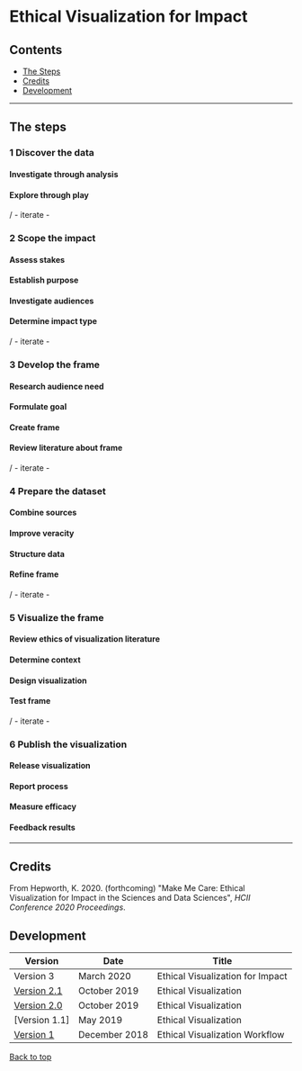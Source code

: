 # Ethical Visualization for Impact

## Contents

- [The Steps](#the-steps)
- [Credits](#credits)
- [Development](#development)

------------------------------

## The steps

### 1 Discover the data
#### Investigate through analysis
#### Explore through play

/ - iterate -

### 2 Scope the impact
#### Assess stakes
#### Establish purpose
#### Investigate audiences
#### Determine impact type

/ - iterate -

### 3 Develop the frame
#### Research audience need
#### Formulate goal
#### Create frame
#### Review literature about frame

/ - iterate -

### 4 Prepare the dataset
#### Combine sources
#### Improve veracity
#### Structure data
#### Refine frame

/ - iterate -

### 5 Visualize the frame
#### Review ethics of visualization literature
#### Determine context
#### Design visualization
#### Test frame

/ - iterate -

### 6 Publish the visualization
#### Release visualization
#### Report process
#### Measure efficacy
#### Feedback results

-----------------------------

## Credits

From Hepworth, K. 2020. (forthcoming) "Make Me Care: Ethical Visualization for Impact in the Sciences and Data Sciences", *HCII Conference 2020 Proceedings*.

## Development

| Version   | Date  | Title  |
|---|---|---|
| Version 3 | March 2020  | Ethical Visualization for Impact  |
| [Version 2.1](ethical_visualization_2_1.md) | October 2019  | Ethical Visualization  |
| [Version 2.0](ethical_visualization_2_0.md)   | October 2019  | Ethical Visualization  |
| [Version 1.1]   | May 2019  | Ethical Visualization  |
| [Version 1](ethical_visualization_1_0.md)   | December 2018  | Ethical Visualization Workflow  |


[Back to top](#ethical-visualization-for-impact)